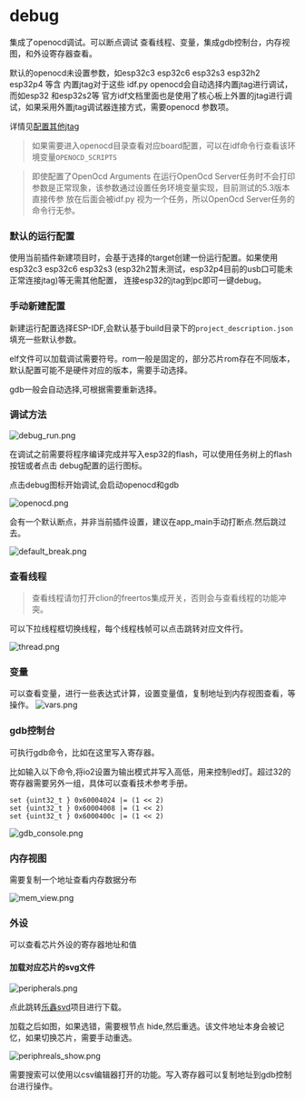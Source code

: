 # debug
集成了openocd调试。可以断点调试 查看线程、变量，集成gdb控制台，内存视图，和外设寄存器查看。

默认的openocd未设置参数，如esp32c3 esp32c6 esp32s3 esp32h2 esp32p4 等含 内置jtag对于这些 idf.py openocd会自动选择内置jtag进行调试，
而如esp32 和esp32s2等 官方idf文档里面也是使用了核心板上外置的jtag进行调试，如果采用外置jtag调试器连接方式，需要openocd 参数项。

详情见[配置其他jtag](https://docs.espressif.com/projects/esp-idf/zh_CN/v5.3.1/esp32/api-guides/jtag-debugging/configure-other-jtag.html#jtag)

>如果需要进入openocd目录查看对应board配置，可以在idf命令行查看该环境变量`OPENOCD_SCRIPTS`
 
>即使配置了OpenOcd Arguments 在运行OpenOcd Server任务时不会打印参数是正常现象，该参数通过设置任务环境变量实现，目前测试的5.3版本直接传参
> 放在后面会被idf.py 视为一个任务，所以OpenOcd Server任务的命令行无参。

### 默认的运行配置
使用当前插件新建项目时，会基于选择的target创建一份运行配置。如果使用esp32c3 esp32c6 esp32s3 (esp32h2暂未测试，esp32p4目前的usb口可能未正常连接jtag)等无需其他配置，
连接esp32的jtag到pc即可一键debug。

### 手动新建配置
新建运行配置选择ESP-IDF,会默认基于build目录下的`project_description.json`填充一些默认参数。

elf文件可以加载调试需要符号。rom一般是固定的，部分芯片rom存在不同版本，默认配置可能不是硬件对应的版本，需要手动选择。

gdb一般会自动选择,可根据需要重新选择。


### 调试方法
![debug_run.png](debug_run.png)

在调试之前需要将程序编译完成并写入esp32的flash，可以使用任务树上的flash按钮或者点击 debug配置的运行图标。

点击debug图标开始调试,会启动openocd和gdb

![openocd.png](openocd.png)

会有一个默认断点，并非当前插件设置，建议在app_main手动打断点.然后跳过去。

![default_break.png](default_break.png)

### 查看线程

> 查看线程请勿打开clion的freertos集成开关，否则会与查看线程的功能冲突。

可以下拉线程框切换线程，每个线程栈帧可以点击跳转对应文件行。

![thread.png](thread.png)

### 变量

可以查看变量，进行一些表达式计算，设置变量值，复制地址到内存视图查看，等操作。
![vars.png](vars.png)

### gdb控制台

可执行gdb命令，比如在这里写入寄存器。

比如输入以下命令,将io2设置为输出模式并写入高低，用来控制led灯。超过32的寄存器需要另外一组，具体可以查看技术参考手册。

```gdb
set {uint32_t } 0x60004024 |= (1 << 2)
set {uint32_t } 0x60004008 |= (1 << 2)
set {uint32_t } 0x6000400c |= (1 << 2)
```
![gdb_console.png](gdb_console.png)

### 内存视图

需要复制一个地址查看内存数据分布

![mem_view.png](mem_view.png)

### 外设

可以查看芯片外设的寄存器地址和值

#### 加载对应芯片的svg文件

![peripherals.png](peripherals.png)

点此跳转[乐鑫svd](https://github.com/espressif/svd/releases)项目进行下载。

加载之后如图，如果选错，需要根节点 hide,然后重选。该文件地址本身会被记忆，如果切换芯片，需要手动重选。

![periphreals_show.png](periphreals_show.png)

需要搜索可以使用以csv编辑器打开的功能。写入寄存器可以复制地址到gdb控制台进行操作。


